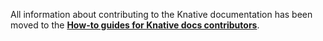
All information about contributing to the Knative documentation has been moved to the
**[How-to guides for Knative docs contributors](contribute-to-docs/README.md)**.
